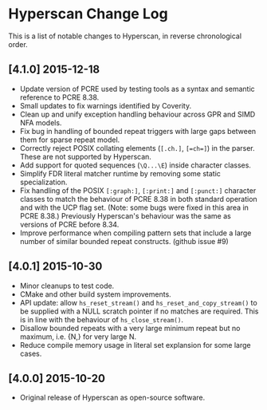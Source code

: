 # Hyperscan Change Log

This is a list of notable changes to Hyperscan, in reverse chronological order.

## [4.1.0] 2015-12-18
- Update version of PCRE used by testing tools as a syntax and semantic
  reference to PCRE 8.38.
- Small updates to fix warnings identified by Coverity.
- Clean up and unify exception handling behaviour across GPR and SIMD NFA
  models.
- Fix bug in handling of bounded repeat triggers with large gaps between them
  for sparse repeat model.
- Correctly reject POSIX collating elements (`[.ch.]`, `[=ch=]`) in the parser.
  These are not supported by Hyperscan.
- Add support for quoted sequences (`\Q...\E`) inside character classes.
- Simplify FDR literal matcher runtime by removing some static specialization.
- Fix handling of the POSIX `[:graph:]`, `[:print:]` and `[:punct:]` character
  classes to match the behaviour of PCRE 8.38 in both standard operation and
  with the UCP flag set. (Note: some bugs were fixed in this area in PCRE
  8.38.) Previously Hyperscan's behaviour was the same as versions of PCRE
  before 8.34.
- Improve performance when compiling pattern sets that include a large number
  of similar bounded repeat constructs. (github issue #9)

## [4.0.1] 2015-10-30
- Minor cleanups to test code.
- CMake and other build system improvements.
- API update: allow `hs_reset_stream()` and `hs_reset_and_copy_stream()` to be
  supplied with a NULL scratch pointer if no matches are required. This is in
  line with the behaviour of `hs_close_stream()`.
- Disallow bounded repeats with a very large minimum repeat but no maximum,
  i.e. {N,} for very large N.
- Reduce compile memory usage in literal set explansion for some large cases.

## [4.0.0] 2015-10-20
- Original release of Hyperscan as open-source software.
